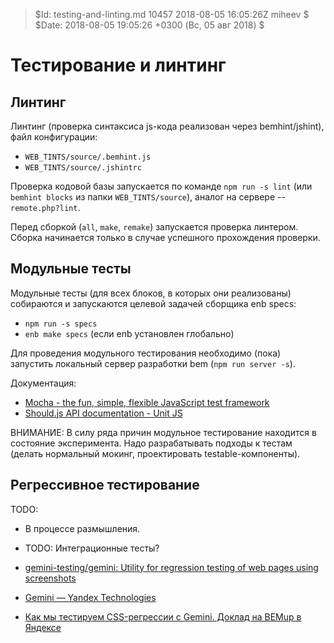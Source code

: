 > $Id: testing-and-linting.md 10457 2018-08-05 16:05:26Z miheev $
> $Date: 2018-08-05 19:05:26 +0300 (Вс, 05 авг 2018) $

Тестирование и линтинг
======================

Линтинг
-------

Линтинг (проверка синтаксиса js-кода реализован через bemhint/jshint), файл
конфигурации:

- `WEB_TINTS/source/.bemhint.js`
- `WEB_TINTS/source/.jshintrc`

Проверка кодовой базы запускается по команде `npm run -s lint` (или `bemhint
blocks` из папки `WEB_TINTS/source`), аналог на сервере -- `remote.php?lint`.

Перед сборкой (`all`, `make`, `remake`) запускается проверка линтером. Сборка
начинается только в случае успешного прохождения проверки.

Модульные тесты
---------------

Модульные тесты (для всех блоков, в которых они реализованы) собираются и
запускаются целевой задачей сборщика enb specs:

- `npm run -s specs`
- `enb make specs` (если enb установлен глобально)

Для проведения модульного тестирования необходимо (пока) запустить локальный
сервер разработки bem (`npm run server -s`).

Документация:

- [Mocha - the fun, simple, flexible JavaScript test framework](https://mochajs.org/#table-of-contents)
- [Should.js API documentation - Unit JS](http://unitjs.com/guide/should-js.html)

ВНИМАНИЕ: В силу ряда причин модульное тестирование находится в состояние
эксперимента. Надо разрабатывать подходы к тестам (делать нормальный мокинг,
проектировать testable-компоненты).

Регрессивное тестирование
-------------------------

TODO:
- В процессе размышления.
- TODO: Интеграционные тесты?

- [gemini-testing/gemini: Utility for regression testing of web pages using screenshots](https://github.com/gemini-testing/gemini)
- [Gemini — Yandex Technologies](https://tech.yandex.com/gemini/)
- [Как мы тестируем CSS-регрессии с Gemini. Доклад на BEMup в Яндексе](https://habrahabr.ru/company/yandex/blog/238323/)


